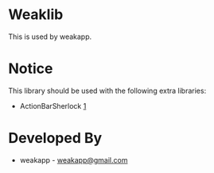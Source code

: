 Weaklib
=======

This is used by weakapp.

Notice
======

This library should be used with the following extra libraries:

* ActionBarSherlock [1]

Developed By
============

* weakapp - <weakapp@gmail.com>


[1]: https://github.com/JakeWharton/ActionBarSherlock
